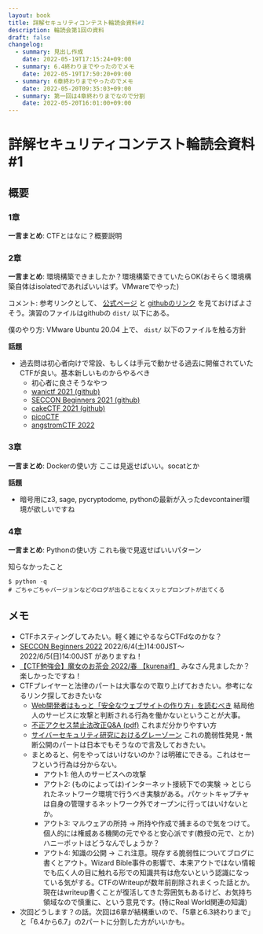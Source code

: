 ```yaml
---
layout: book
title: 詳解セキュリティコンテスト輪読会資料#1
description: 輪読会第1回の資料
draft: false
changelog:
  - summary: 見出し作成
    date: 2022-05-19T17:15:24+09:00
  - summary: 6.4終わりまでやったのでメモ
    date: 2022-05-19T17:50:20+09:00
  - summary: 6章終わりまでやったのでメモ
    date: 2022-05-20T09:35:03+09:00
  - summary: 第一回は4章終わりまでなので分割
    date: 2022-05-20T16:01:00+09:00
---
```


# 詳解セキュリティコンテスト輪読会資料#1

## 概要

### 1章

**一言まとめ**: CTFとはなに？概要説明

### 2章

**一言まとめ**: 環境構築できましたか？環境構築できていたらOK(おそらく環境構築自体はisolatedであればいいはず。VMwareでやった)

コメント: 参考リンクとして、 [公式ページ](https://ctfbook.github.io/2nd/) と [githubのリンク](https://github.com/ctfbook/2nd) を見ておけばよさそう。演習のファイルはgithubの `dist/` 以下にある。

僕のやり方: VMware Ubuntu 20.04 上で、 `dist/` 以下のファイルを触る方針

**話題**

- 過去問は初心者向けで常設、もしくは手元で動かせる過去に開催されていたCTFが良い。基本新しいものからやるべき
  - 初心者に良さそうなやつ
  - [wanictf 2021 (github)](https://github.com/wani-hackase/wanictf2021-writeup)
  - [SECCON Beginners 2021 (github)](https://github.com/SECCON/Beginners_CTF_2021)
  - [cakeCTF 2021 (github)](https://github.com/theoremoon/cakectf-2021-public)
  - [picoCTF](https://picoctf.org/)
  - [angstromCTF 2022](https://2022.angstromctf.com/)

### 3章

**一言まとめ**: Dockerの使い方 ここは見返せばいい。socatとか

**話題**

- 暗号用にz3, sage, pycryptodome, pythonの最新が入ったdevcontainer環境が欲しいですね

### 4章

**一言まとめ**: Pythonの使い方 これも後で見返せばいいパターン

知らなかったこと
 
```shell
$ python -q
# ごちゃごちゃバージョンなどのログが出ることなくスッとプロンプトが出てくる
```

## メモ

- CTFホスティングしてみたい。軽く雑にやるならCTFdなのかな？
- [SECCON Beginners 2022](https://www.seccon.jp/2022/seccon_beginners/content.html) 2022/6/4(土)14:00JST～2022/6/5(日)14:00JST がありますね！
- [【CTF勉強会】魔女のお茶会 2022/春 【kurenaif】](https://youtu.be/vlh-CiesZ-8) みなさん見ましたか？楽しかったですね！
- CTFプレイヤーと法律のパートは大事なので取り上げておきたい。参考になるリンク探しておきたいな
  - [Web開発者はもっと「安全なウェブサイトの作り方」を読むべき](https://blog.flatt.tech/entry/anzenna_website_no_tsukurikata#%E8%A8%BA%E6%96%AD%E8%A1%8C%E7%82%BA%E3%82%92%E8%A1%8C%E3%81%86%E3%81%A8%E3%81%8D%E3%81%AE%E6%B3%A8%E6%84%8F%E7%82%B9) 結局他人のサービスに攻撃と判断される行為を働かないということが大事。
  - [不正アクセス禁止法改正Q&A (pdf)](https://www.npa.go.jp/cyber/legislation/pdf/6_QA.pdf) これまだ分かりやすい方
  - [サイバーセキュリティ研究におけるグレーゾーン](https://www.iwsec.org/mws/2018/20181024/1_css2018-hojo.pdf) これの脆弱性発見・無断公開のパートは日本でもそうなので言及しておきたい。
  - まとめると、何をやってはいけないのか？は明確にできる。これはセーフという行為は分からない。
    - アウト1: 他人のサービスへの攻撃
    - アウト2: (ものによっては)インターネット接続下での実験 → とじられたネットワーク環境で行うべき実験がある。パケットキャプチャは自身の管理するネットワーク外でオープンに行ってはいけないとか。
    - アウト3: マルウェアの所持 → 所持や作成で捕まるので気をつけて。個人的には権威ある機関の元でやると安心派です(教授の元で、とか) ハニーポットはどうなんでしょうか？
    - アウト4: 知識の公開 → これ注意。現存する脆弱性についてブログに書くとアウト。Wizard Bible事件の影響で、本来アウトではない情報でも広く人の目に触れる形での知識共有は危ないという認識になっている気がする。CTFのWriteupが数年前削除されまくった話とか。現在はwriteup書くことが復活してきた雰囲気もあるけど、お気持ち領域なので慎重に、という意見です。(特にReal World関連の知識)
- 次回どうします？の話。次回は6章が結構重いので、「5章と6.3終わりまで」と「6.4から6.7」の2パートに分割した方がいいかも。